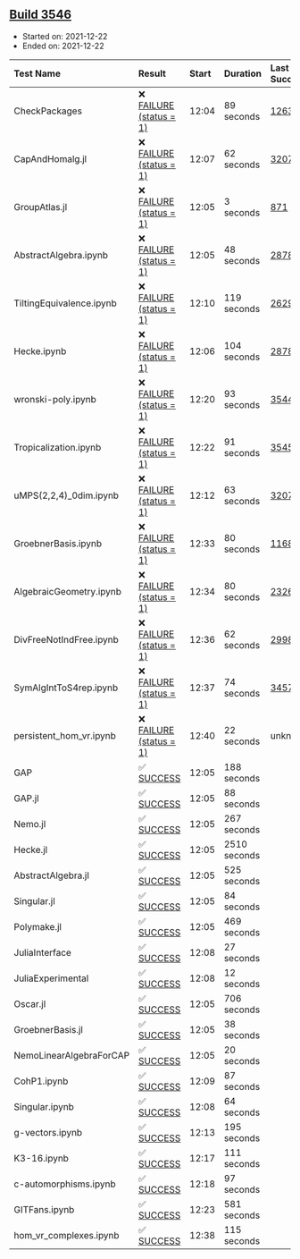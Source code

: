 ## [Build 3546](https://oscarci.mathematik.uni-kl.de/job/oscar-stable/3546/)

* Started on: 2021-12-22
* Ended on: 2021-12-22

| Test Name    | Result | Start | Duration | Last Success | First Failure |
|:-------------|:-------|:------|:---------|:-------------|:--------------|
| CheckPackages | ❌ [FAILURE (status = 1)](https://oscarci.mathematik.uni-kl.de/job/oscar-stable/3546/artifact/logs/build-3546/CheckPackages.log) | 12:04 | 89 seconds | [1263](https://oscarci.mathematik.uni-kl.de/job/oscar-stable/1263/) | [1264](https://oscarci.mathematik.uni-kl.de/job/oscar-stable/1264/) |
| CapAndHomalg.jl | ❌ [FAILURE (status = 1)](https://oscarci.mathematik.uni-kl.de/job/oscar-stable/3546/artifact/logs/build-3546/CapAndHomalg.jl.log) | 12:07 | 62 seconds | [3207](https://oscarci.mathematik.uni-kl.de/job/oscar-stable/3207/) | [3208](https://oscarci.mathematik.uni-kl.de/job/oscar-stable/3208/) |
| GroupAtlas.jl | ❌ [FAILURE (status = 1)](https://oscarci.mathematik.uni-kl.de/job/oscar-stable/3546/artifact/logs/build-3546/GroupAtlas.jl.log) | 12:05 | 3 seconds | [871](https://oscarci.mathematik.uni-kl.de/job/oscar-stable/871/) | [872](https://oscarci.mathematik.uni-kl.de/job/oscar-stable/872/) |
| AbstractAlgebra.ipynb | ❌ [FAILURE (status = 1)](https://oscarci.mathematik.uni-kl.de/job/oscar-stable/3546/artifact/logs/build-3546/AbstractAlgebra.ipynb.log) | 12:05 | 48 seconds | [2878](https://oscarci.mathematik.uni-kl.de/job/oscar-stable/2878/) | [2879](https://oscarci.mathematik.uni-kl.de/job/oscar-stable/2879/) |
| TiltingEquivalence.ipynb | ❌ [FAILURE (status = 1)](https://oscarci.mathematik.uni-kl.de/job/oscar-stable/3546/artifact/logs/build-3546/TiltingEquivalence.ipynb.log) | 12:10 | 119 seconds | [2629](https://oscarci.mathematik.uni-kl.de/job/oscar-stable/2629/) | [2630](https://oscarci.mathematik.uni-kl.de/job/oscar-stable/2630/) |
| Hecke.ipynb | ❌ [FAILURE (status = 1)](https://oscarci.mathematik.uni-kl.de/job/oscar-stable/3546/artifact/logs/build-3546/Hecke.ipynb.log) | 12:06 | 104 seconds | [2878](https://oscarci.mathematik.uni-kl.de/job/oscar-stable/2878/) | [2879](https://oscarci.mathematik.uni-kl.de/job/oscar-stable/2879/) |
| wronski-poly.ipynb | ❌ [FAILURE (status = 1)](https://oscarci.mathematik.uni-kl.de/job/oscar-stable/3546/artifact/logs/build-3546/wronski-poly.ipynb.log) | 12:20 | 93 seconds | [3544](https://oscarci.mathematik.uni-kl.de/job/oscar-stable/3544/) | [3545](https://oscarci.mathematik.uni-kl.de/job/oscar-stable/3545/) |
| Tropicalization.ipynb | ❌ [FAILURE (status = 1)](https://oscarci.mathematik.uni-kl.de/job/oscar-stable/3546/artifact/logs/build-3546/Tropicalization.ipynb.log) | 12:22 | 91 seconds | [3545](https://oscarci.mathematik.uni-kl.de/job/oscar-stable/3545/) | [3546](https://oscarci.mathematik.uni-kl.de/job/oscar-stable/3546/) |
| uMPS(2,2,4)_0dim.ipynb | ❌ [FAILURE (status = 1)](https://oscarci.mathematik.uni-kl.de/job/oscar-stable/3546/artifact/logs/build-3546/uMPS-2-2-4-_0dim.ipynb.log) | 12:12 | 63 seconds | [3207](https://oscarci.mathematik.uni-kl.de/job/oscar-stable/3207/) | [3208](https://oscarci.mathematik.uni-kl.de/job/oscar-stable/3208/) |
| GroebnerBasis.ipynb | ❌ [FAILURE (status = 1)](https://oscarci.mathematik.uni-kl.de/job/oscar-stable/3546/artifact/logs/build-3546/GroebnerBasis.ipynb.log) | 12:33 | 80 seconds | [1168](https://oscarci.mathematik.uni-kl.de/job/oscar-stable/1168/) | [1169](https://oscarci.mathematik.uni-kl.de/job/oscar-stable/1169/) |
| AlgebraicGeometry.ipynb | ❌ [FAILURE (status = 1)](https://oscarci.mathematik.uni-kl.de/job/oscar-stable/3546/artifact/logs/build-3546/AlgebraicGeometry.ipynb.log) | 12:34 | 80 seconds | [2326](https://oscarci.mathematik.uni-kl.de/job/oscar-stable/2326/) | [2327](https://oscarci.mathematik.uni-kl.de/job/oscar-stable/2327/) |
| DivFreeNotIndFree.ipynb | ❌ [FAILURE (status = 1)](https://oscarci.mathematik.uni-kl.de/job/oscar-stable/3546/artifact/logs/build-3546/DivFreeNotIndFree.ipynb.log) | 12:36 | 62 seconds | [2998](https://oscarci.mathematik.uni-kl.de/job/oscar-stable/2998/) | [2999](https://oscarci.mathematik.uni-kl.de/job/oscar-stable/2999/) |
| SymAlgIntToS4rep.ipynb | ❌ [FAILURE (status = 1)](https://oscarci.mathematik.uni-kl.de/job/oscar-stable/3546/artifact/logs/build-3546/SymAlgIntToS4rep.ipynb.log) | 12:37 | 74 seconds | [3457](https://oscarci.mathematik.uni-kl.de/job/oscar-stable/3457/) | [3458](https://oscarci.mathematik.uni-kl.de/job/oscar-stable/3458/) |
| persistent_hom_vr.ipynb | ❌ [FAILURE (status = 1)](https://oscarci.mathematik.uni-kl.de/job/oscar-stable/3546/artifact/logs/build-3546/persistent_hom_vr.ipynb.log) | 12:40 | 22 seconds | unknown | unknown |
| GAP | ✅ [SUCCESS](https://oscarci.mathematik.uni-kl.de/job/oscar-stable/3546/artifact/logs/build-3546/GAP.log) | 12:05 | 188 seconds |  |  |
| GAP.jl | ✅ [SUCCESS](https://oscarci.mathematik.uni-kl.de/job/oscar-stable/3546/artifact/logs/build-3546/GAP.jl.log) | 12:05 | 88 seconds |  |  |
| Nemo.jl | ✅ [SUCCESS](https://oscarci.mathematik.uni-kl.de/job/oscar-stable/3546/artifact/logs/build-3546/Nemo.jl.log) | 12:05 | 267 seconds |  |  |
| Hecke.jl | ✅ [SUCCESS](https://oscarci.mathematik.uni-kl.de/job/oscar-stable/3546/artifact/logs/build-3546/Hecke.jl.log) | 12:05 | 2510 seconds |  |  |
| AbstractAlgebra.jl | ✅ [SUCCESS](https://oscarci.mathematik.uni-kl.de/job/oscar-stable/3546/artifact/logs/build-3546/AbstractAlgebra.jl.log) | 12:05 | 525 seconds |  |  |
| Singular.jl | ✅ [SUCCESS](https://oscarci.mathematik.uni-kl.de/job/oscar-stable/3546/artifact/logs/build-3546/Singular.jl.log) | 12:05 | 84 seconds |  |  |
| Polymake.jl | ✅ [SUCCESS](https://oscarci.mathematik.uni-kl.de/job/oscar-stable/3546/artifact/logs/build-3546/Polymake.jl.log) | 12:05 | 469 seconds |  |  |
| JuliaInterface | ✅ [SUCCESS](https://oscarci.mathematik.uni-kl.de/job/oscar-stable/3546/artifact/logs/build-3546/JuliaInterface.log) | 12:08 | 27 seconds |  |  |
| JuliaExperimental | ✅ [SUCCESS](https://oscarci.mathematik.uni-kl.de/job/oscar-stable/3546/artifact/logs/build-3546/JuliaExperimental.log) | 12:08 | 12 seconds |  |  |
| Oscar.jl | ✅ [SUCCESS](https://oscarci.mathematik.uni-kl.de/job/oscar-stable/3546/artifact/logs/build-3546/Oscar.jl.log) | 12:05 | 706 seconds |  |  |
| GroebnerBasis.jl | ✅ [SUCCESS](https://oscarci.mathematik.uni-kl.de/job/oscar-stable/3546/artifact/logs/build-3546/GroebnerBasis.jl.log) | 12:05 | 38 seconds |  |  |
| NemoLinearAlgebraForCAP | ✅ [SUCCESS](https://oscarci.mathematik.uni-kl.de/job/oscar-stable/3546/artifact/logs/build-3546/NemoLinearAlgebraForCAP.log) | 12:05 | 20 seconds |  |  |
| CohP1.ipynb | ✅ [SUCCESS](https://oscarci.mathematik.uni-kl.de/job/oscar-stable/3546/artifact/logs/build-3546/CohP1.ipynb.log) | 12:09 | 87 seconds |  |  |
| Singular.ipynb | ✅ [SUCCESS](https://oscarci.mathematik.uni-kl.de/job/oscar-stable/3546/artifact/logs/build-3546/Singular.ipynb.log) | 12:08 | 64 seconds |  |  |
| g-vectors.ipynb | ✅ [SUCCESS](https://oscarci.mathematik.uni-kl.de/job/oscar-stable/3546/artifact/logs/build-3546/g-vectors.ipynb.log) | 12:13 | 195 seconds |  |  |
| K3-16.ipynb | ✅ [SUCCESS](https://oscarci.mathematik.uni-kl.de/job/oscar-stable/3546/artifact/logs/build-3546/K3-16.ipynb.log) | 12:17 | 111 seconds |  |  |
| c-automorphisms.ipynb | ✅ [SUCCESS](https://oscarci.mathematik.uni-kl.de/job/oscar-stable/3546/artifact/logs/build-3546/c-automorphisms.ipynb.log) | 12:18 | 97 seconds |  |  |
| GITFans.ipynb | ✅ [SUCCESS](https://oscarci.mathematik.uni-kl.de/job/oscar-stable/3546/artifact/logs/build-3546/GITFans.ipynb.log) | 12:23 | 581 seconds |  |  |
| hom_vr_complexes.ipynb | ✅ [SUCCESS](https://oscarci.mathematik.uni-kl.de/job/oscar-stable/3546/artifact/logs/build-3546/hom_vr_complexes.ipynb.log) | 12:38 | 115 seconds |  |  |
